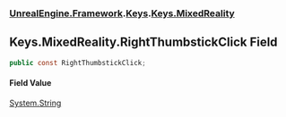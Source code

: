 ### [UnrealEngine.Framework](./UnrealEngine-Framework.md 'UnrealEngine.Framework').[Keys](./UnrealEngine-Framework-Keys.md 'UnrealEngine.Framework.Keys').[Keys.MixedReality](./UnrealEngine-Framework-Keys-MixedReality.md 'UnrealEngine.Framework.Keys.MixedReality')
## Keys.MixedReality.RightThumbstickClick Field
  
```csharp
public const RightThumbstickClick;
```
#### Field Value
[System.String](https://docs.microsoft.com/en-us/dotnet/api/System.String 'System.String')  
